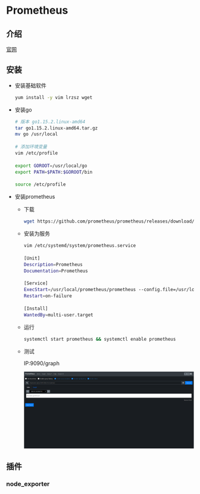 # Prometheus

## 介绍

[官网](https://prometheus.io/)



## 安装

- 安装基础软件

  ```sh
  yum install -y vim lrzsz wget
  ```

  

- 安装go

  ```sh
  # 版本 go1.15.2.linux-amd64
  tar go1.15.2.linux-amd64.tar.gz
  mv go /usr/local
  
  # 添加环境变量
  vim /etc/profile
  
  export GOROOT=/usr/local/go
  export PATH=$PATH:$GOROOT/bin
  
  source /etc/profile
  ```

- 安装prometheus

  - 下载

    ```sh
    wget https://github.com/prometheus/prometheus/releases/download/v2.33.0-rc.1/prometheus-2.33.0-rc.1.linux-amd64.tar.gz -O /usr/local/prometheus
    ```

  - 安装为服务

    ```sh
    vim /etc/systemd/system/prometheus.service
    
    [Unit]
    Description=Prometheus
    Documentation=Prometheus
    
    [Service]
    ExecStart=/usr/local/prometheus/prometheus --config.file=/usr/local/prometheus/prometheus.yml --storage.tsdb.path=/data/prometheus --web.enable-lifecycle --storage.tsdb.retention.time=180d
    Restart=on-failure
    
    [Install]
    WantedBy=multi-user.target
    ```

  - 运行

    ```sh
    systemctl start prometheus && systemctl enable prometheus
    ```

  - 测试

    IP:9090/graph

    ![image-20220120170939217](assets/image-20220120170939217.png)

  







## 插件

### node_exporter



